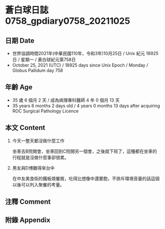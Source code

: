 [_metadata_:encoding]: - "utf-8"
[_metadata_:language]: - "zh-Hant-TW"
[_metadata_:fileformat]: - "markdown"
[_metadata_:MIME_type]: - "text/plain"
[_metadata_:markdown_version]: - "commonmark version 0.30"
[_metadata_:markdown_spec]: - "https://spec.commonmark.org/0.30/"

# 蒼白球日誌0758_gpdiary0758_20211025 #

## 日期 Date ##

* 世界協調時間2021年(中華民國110年，令和3年)10月25日 / Unix 紀元 18925 日 / 星期一 / 蒼白球紀元第758日
* October 25, 2021 (UTC) / 18925 days since Unix Epoch / Monday / Globus Pallidum day 758

## 年齡 Age ##

* 35 歲 6 個月 2 天 / 成為病理專科醫師 4 年 0 個月 13 天
* 35 years 6 months 2 days old / 4 years 0 months 13 days after acquiring ROC Surgical Pathology Licence

## 本文 Content ##

1. 今天一整天都沒做什麼工作

    坐車去B院開會，坐車回到C院開另一個會，之後就下班了，這種都在坐車的行程就是沒做什麼事卻很累。

2. 男友與D博難得來台中

    在中友美食街的鐵板燒餐敘，吃得比想像中還要飽，不排斥環境音量的話這個以後可以列入聚餐的考量。

## 注釋 Comment ##

## 附錄 Appendix ##

